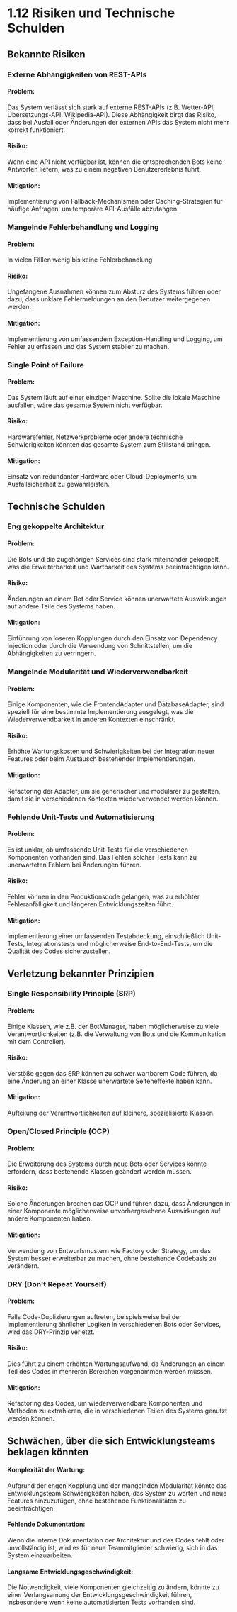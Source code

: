 # 1.12 Risiken und Technische Schulden
## Bekannte Risiken

### Externe Abhängigkeiten von REST-APIs
#### Problem: 
Das System verlässt sich stark auf externe REST-APIs (z.B. Wetter-API, Übersetzungs-API, Wikipedia-API). Diese Abhängigkeit birgt das Risiko, dass bei Ausfall oder Änderungen der externen APIs das System nicht mehr korrekt funktioniert.
#### Risiko: 
Wenn eine API nicht verfügbar ist, können die entsprechenden Bots keine Antworten liefern, was zu einem negativen Benutzererlebnis führt.
#### Mitigation: 
Implementierung von Fallback-Mechanismen oder Caching-Strategien für häufige Anfragen, um temporäre API-Ausfälle abzufangen.

### Mangelnde Fehlerbehandlung und Logging
#### Problem: 
In vielen Fällen wenig bis keine Fehlerbehandlung
#### Risiko: 
Ungefangene Ausnahmen können zum Absturz des Systems führen oder dazu, dass unklare Fehlermeldungen an den Benutzer weitergegeben werden.
#### Mitigation: 
Implementierung von umfassendem Exception-Handling und Logging, um Fehler zu erfassen und das System stabiler zu machen.

### Single Point of Failure
#### Problem: 
Das System läuft auf einer einzigen Maschine. Sollte die lokale Maschine ausfallen, wäre das gesamte System nicht verfügbar.
#### Risiko: 
Hardwarefehler, Netzwerkprobleme oder andere technische Schwierigkeiten könnten das gesamte System zum Stillstand bringen.
#### Mitigation: 
Einsatz von redundanter Hardware oder Cloud-Deployments, um Ausfallsicherheit zu gewährleisten.

## Technische Schulden

### Eng gekoppelte Architektur
#### Problem: 
Die Bots und die zugehörigen Services sind stark miteinander gekoppelt, was die Erweiterbarkeit und Wartbarkeit des Systems beeinträchtigen kann.
#### Risiko: 
Änderungen an einem Bot oder Service können unerwartete Auswirkungen auf andere Teile des Systems haben.
#### Mitigation: 
Einführung von loseren Kopplungen durch den Einsatz von Dependency Injection oder durch die Verwendung von Schnittstellen, um die Abhängigkeiten zu verringern.

### Mangelnde Modularität und Wiederverwendbarkeit
#### Problem: 
Einige Komponenten, wie die FrontendAdapter und DatabaseAdapter, sind speziell für eine bestimmte Implementierung ausgelegt, was die Wiederverwendbarkeit in anderen Kontexten einschränkt.
#### Risiko: 
Erhöhte Wartungskosten und Schwierigkeiten bei der Integration neuer Features oder beim Austausch bestehender Implementierungen.
#### Mitigation: 
Refactoring der Adapter, um sie generischer und modularer zu gestalten, damit sie in verschiedenen Kontexten wiederverwendet werden können.

### Fehlende Unit-Tests und Automatisierung
#### Problem: 
Es ist unklar, ob umfassende Unit-Tests für die verschiedenen Komponenten vorhanden sind. Das Fehlen solcher Tests kann zu unerwarteten Fehlern bei Änderungen führen.
#### Risiko: 
Fehler können in den Produktionscode gelangen, was zu erhöhter Fehleranfälligkeit und längeren Entwicklungszeiten führt.
#### Mitigation: 
Implementierung einer umfassenden Testabdeckung, einschließlich Unit-Tests, Integrationstests und möglicherweise End-to-End-Tests, um die Qualität des Codes sicherzustellen.

## Verletzung bekannter Prinzipien
### Single Responsibility Principle (SRP)
#### Problem: 
Einige Klassen, wie z.B. der BotManager, haben möglicherweise zu viele Verantwortlichkeiten (z.B. die Verwaltung von Bots und die Kommunikation mit dem Controller).
#### Risiko: 
Verstöße gegen das SRP können zu schwer wartbarem Code führen, da eine Änderung an einer Klasse unerwartete Seiteneffekte haben kann.
#### Mitigation: 
Aufteilung der Verantwortlichkeiten auf kleinere, spezialisierte Klassen.

### Open/Closed Principle (OCP)
#### Problem: 
Die Erweiterung des Systems durch neue Bots oder Services könnte erfordern, dass bestehende Klassen geändert werden müssen.
#### Risiko: 
Solche Änderungen brechen das OCP und führen dazu, dass Änderungen in einer Komponente möglicherweise unvorhergesehene Auswirkungen auf andere Komponenten haben.
#### Mitigation: 
Verwendung von Entwurfsmustern wie Factory oder Strategy, um das System besser erweiterbar zu machen, ohne bestehende Codebasis zu verändern.

### DRY (Don't Repeat Yourself)
#### Problem: 
Falls Code-Duplizierungen auftreten, beispielsweise bei der Implementierung ähnlicher Logiken in verschiedenen Bots oder Services, wird das DRY-Prinzip verletzt.
#### Risiko: 
Dies führt zu einem erhöhten Wartungsaufwand, da Änderungen an einem Teil des Codes in mehreren Bereichen vorgenommen werden müssen.
#### Mitigation: 
Refactoring des Codes, um wiederverwendbare Komponenten und Methoden zu extrahieren, die in verschiedenen Teilen des Systems genutzt werden können.

## Schwächen, über die sich Entwicklungsteams beklagen könnten

#### Komplexität der Wartung: 
Aufgrund der engen Kopplung und der mangelnden Modularität könnte das Entwicklungsteam Schwierigkeiten haben, das System zu warten und neue Features hinzuzufügen, ohne bestehende Funktionalitäten zu beeinträchtigen.
#### Fehlende Dokumentation: 
Wenn die interne Dokumentation der Architektur und des Codes fehlt oder unvollständig ist, wird es für neue Teammitglieder schwierig, sich in das System einzuarbeiten.
#### Langsame Entwicklungsgeschwindigkeit: 
Die Notwendigkeit, viele Komponenten gleichzeitig zu ändern, könnte zu einer Verlangsamung der Entwicklungsgeschwindigkeit führen, insbesondere wenn keine automatisierten Tests vorhanden sind.